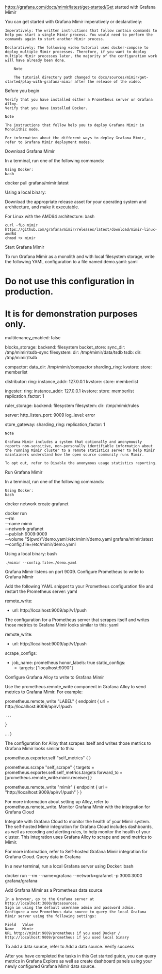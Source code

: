 https://grafana.com/docs/mimir/latest/get-started/Get started with Grafana Mimir

You can get started with Grafana Mimir imperatively or declaratively:

    Imperatively: The written instructions that follow contain commands to help you start a single Mimir process. You would need to perform the commands again to start another Mimir process.

    Declaratively: The following video tutorial uses docker-compose to deploy multiple Mimir processes. Therefore, if you want to deploy multiple Mimir processes later, the majority of the configuration work will have already been done.

        Note

        The tutorial directory path changed to docs/sources/mimir/get-started/play-with-grafana-mimir after the release of the video.

Before you begin

    Verify that you have installed either a Prometheus server or Grafana Alloy.
    Verify that you have installed Docker.

    Note

    The instructions that follow help you to deploy Grafana Mimir in Monolithic mode.

    For information about the different ways to deploy Grafana Mimir, refer to Grafana Mimir deployment modes.

Download Grafana Mimir

In a terminal, run one of the following commands:

    Using Docker:
    bash

docker pull grafana/mimir:latest

Using a local binary:

Download the appropriate release asset for your operating system and architecture, and make it executable.

For Linux with the AMD64 architecture:
bash

    curl -fLo mimir https://github.com/grafana/mimir/releases/latest/download/mimir-linux-amd64
    chmod +x mimir

Start Grafana Mimir

To run Grafana Mimir as a monolith and with local filesystem storage, write the following YAML configuration to a file named demo.yaml:
yaml

# Do not use this configuration in production.

# It is for demonstration purposes only.

multitenancy_enabled: false

blocks_storage:
backend: filesystem
bucket_store:
sync_dir: /tmp/mimir/tsdb-sync
filesystem:
dir: /tmp/mimir/data/tsdb
tsdb:
dir: /tmp/mimir/tsdb

compactor:
data_dir: /tmp/mimir/compactor
sharding_ring:
kvstore:
store: memberlist

distributor:
ring:
instance_addr: 127.0.0.1
kvstore:
store: memberlist

ingester:
ring:
instance_addr: 127.0.0.1
kvstore:
store: memberlist
replication_factor: 1

ruler_storage:
backend: filesystem
filesystem:
dir: /tmp/mimir/rules

server:
http_listen_port: 9009
log_level: error

store_gateway:
sharding_ring:
replication_factor: 1

    Note

    Grafana Mimir includes a system that optionally and anonymously reports non-sensitive, non-personally identifiable information about the running Mimir cluster to a remote statistics server to help Mimir maintainers understand how the open source community runs Mimir.

    To opt out, refer to Disable the anonymous usage statistics reporting.

Run Grafana Mimir

In a terminal, run one of the following commands:

    Using Docker:
    bash

docker network create grafanet

docker run \
 --rm \
 --name mimir \
 --network grafanet \
 --publish 9009:9009 \
 --volume "$(pwd)"/demo.yaml:/etc/mimir/demo.yaml grafana/mimir:latest \
 --config.file=/etc/mimir/demo.yaml

Using a local binary:
bash

    ./mimir --config.file=./demo.yaml

Grafana Mimir listens on port 9009.
Configure Prometheus to write to Grafana Mimir

Add the following YAML snippet to your Prometheus configuration file and restart the Prometheus server:
yaml

remote_write:

- url: http://localhost:9009/api/v1/push

The configuration for a Prometheus server that scrapes itself and writes those metrics to Grafana Mimir looks similar to this:
yaml

remote_write:

- url: http://localhost:9009/api/v1/push

scrape_configs:

- job_name: prometheus
  honor_labels: true
  static_configs:
  - targets: ["localhost:9090"]

Configure Grafana Alloy to write to Grafana Mimir

Use the prometheus.remote_write component in Grafana Alloy to send metrics to Grafana Mimir. For example:

prometheus.remote_write "LABEL" {
endpoint {
url = http://localhost:9009/api/v1/push

    ...

}

...
}

The configuration for Alloy that scrapes itself and writes those metrics to Grafana Mimir looks similar to this:

prometheus.exporter.self "self_metrics" {
}

prometheus.scrape "self_scrape" {
targets = prometheus.exporter.self.self_metrics.targets
forward_to = [prometheus.remote_write.mimir.receiver]
}

prometheus.remote_write "mimir" {
endpoint {
url = "http://localhost:9009/api/v1/push"
}
}

For more information about setting up Alloy, refer to prometheus.remote_write.
Monitor Grafana Mimir with the integration for Grafana Cloud

Integrate with Grafana Cloud to monitor the health of your Mimir system. The self-hosted Mimir integration for Grafana Cloud includes dashboards, as well as recording and alerting rules, to help monitor the health of your cluster. This integration uses Grafana Alloy to scrape and send metrics to Mimir.

For more information, refer to Self-hosted Grafana Mimir integration for Grafana Cloud.
Query data in Grafana

In a new terminal, run a local Grafana server using Docker:
bash

docker run --rm --name=grafana --network=grafanet -p 3000:3000 grafana/grafana

Add Grafana Mimir as a Prometheus data source

    In a browser, go to the Grafana server at http://localhost:3000/datasources.
    Sign in using the default username admin and password admin.
    Configure a new Prometheus data source to query the local Grafana Mimir server using the following settings:

    Field	Value
    Name	Mimir
    URL	http://mimir:9009/prometheus if you used Docker / http://localhost:9009/prometheus if you used local binary

To add a data source, refer to Add a data source.
Verify success

After you have completed the tasks in this Get started guide, you can query metrics in Grafana Explore as well as create dashboard panels using your newly configured Grafana Mimir data source.
